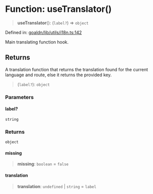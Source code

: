 # Function: useTranslator()

> **useTranslator**(): (`label?`) => `object`

Defined in: [goaldn/lib/utils/i18n.ts:142](https://github.com/aldesgroup/goaldn/blob/6a7943d02984b1a6b41d76a3a483a1484b644076/lib/utils/i18n.ts#L142)

Main translating function hook.

## Returns

A translation function that returns the translation found for the current language and route,
else it returns the provided key.

> (`label?`): `object`

### Parameters

#### label?

`string`

### Returns

`object`

#### missing

> **missing**: `boolean` = `false`

#### translation

> **translation**: `undefined` \| `string` = `label`

